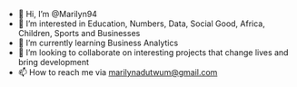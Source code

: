 - 👋 Hi, I’m @Marilyn94
- 👀 I’m interested in Education, Numbers, Data, Social Good, Africa, Children, Sports and Businesses  
- 🌱 I’m currently learning Business Analytics
- 💞️ I’m looking to collaborate on interesting projects that change lives and bring development
- 📫 How to reach me via marilynadutwum@gmail.com

<!---
Marilyn94/Marilyn94 is a ✨ special ✨ repository because its `README.md` (this file) appears on your GitHub profile.
You can click the Preview link to take a look at your changes.
--->
